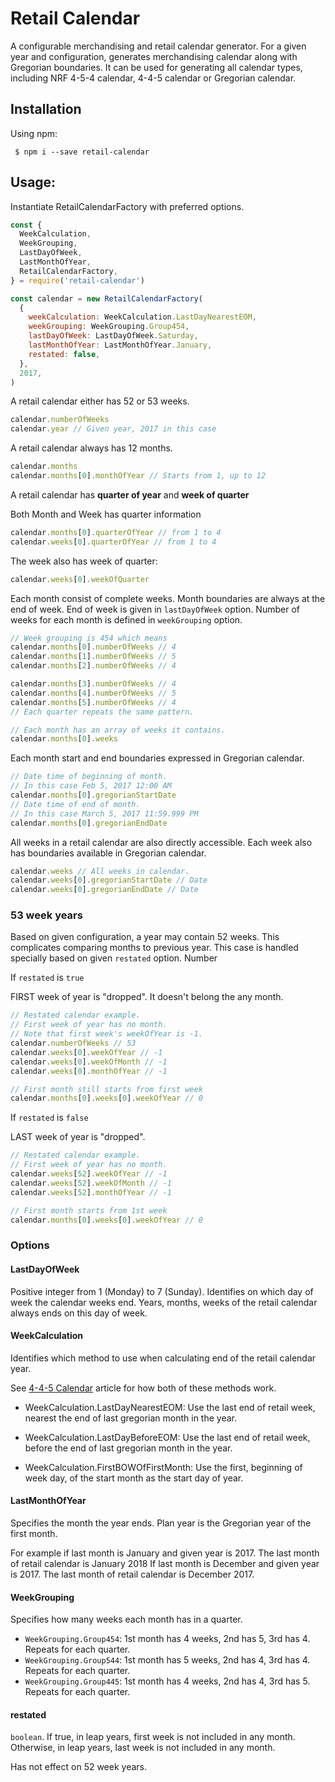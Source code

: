 # Retail Calendar

A configurable merchandising and retail calendar generator. For a given year and configuration, generates merchandising calendar along with Gregorian boundaries. It can be used for generating all calendar types, including NRF 4-5-4 calendar, 4-4-5 calendar or Gregorian calendar.

## Installation

Using npm:

```shell
 $ npm i --save retail-calendar
```

## Usage:

Instantiate RetailCalendarFactory with preferred options.

```javascript
const {
  WeekCalculation,
  WeekGrouping,
  LastDayOfWeek,
  LastMonthOfYear,
  RetailCalendarFactory,
} = require('retail-calendar')

const calendar = new RetailCalendarFactory(
  {
    weekCalculation: WeekCalculation.LastDayNearestEOM,
    weekGrouping: WeekGrouping.Group454,
    lastDayOfWeek: LastDayOfWeek.Saturday,
    lastMonthOfYear: LastMonthOfYear.January,
    restated: false,
  },
  2017,
)
```

A retail calendar either has 52 or 53 weeks.

```javascript
calendar.numberOfWeeks
calendar.year // Given year, 2017 in this case
```

A retail calendar always has 12 months.

```javascript
calendar.months
calendar.months[0].monthOfYear // Starts from 1, up to 12
```

A retail calendar has **quarter of year** and **week of quarter**

Both Month and Week has quarter information
```javascript
calendar.months[0].quarterOfYear // from 1 to 4
calendar.weeks[0].quarterOfYear // from 1 to 4
```

The week also has week of quarter:
```javascript
calendar.weeks[0].weekOfQuarter
```

Each month consist of complete weeks. Month boundaries are always at the end of week. End of week is given in `lastDayOfWeek` option. Number of weeks for each month is defined in `weekGrouping` option.

```javascript
// Week grouping is 454 which means
calendar.months[0].numberOfWeeks // 4
calendar.months[1].numberOfWeeks // 5
calendar.months[2].numberOfWeeks // 4

calendar.months[3].numberOfWeeks // 4
calendar.months[4].numberOfWeeks // 5
calendar.months[5].numberOfWeeks // 4
// Each quarter repeats the same pattern.

// Each month has an array of weeks it contains.
calendar.months[0].weeks
```

Each month start and end boundaries expressed in Gregorian calendar.

```javascript
// Date time of beginning of month.
// In this case Feb 5, 2017 12:00 AM
calendar.months[0].gregorianStartDate
// Date time of end of month.
// In this case March 5, 2017 11:59.999 PM
calendar.months[0].gregorianEndDate
```

All weeks in a retail calendar are also directly accessible.
Each week also has boundaries available in Gregorian calendar.

```javascript
calendar.weeks // All weeks in calendar.
calendar.weeks[0].gregorianStartDate // Date
calendar.weeks[0].gregorianEndDate // Date
```

### 53 week years

Based on given configuration, a year may contain 52 weeks.
This complicates comparing months to previous year. This case is handled specially based on given `restated` option. Number

If `restated` is `true`

FIRST week of year is "dropped". It doesn't belong the any month.

```javascript
// Restated calendar example.
// First week of year has no month.
// Note that first week's weekOfYear is -1.
calendar.numberOfWeeks // 53
calendar.weeks[0].weekOfYear // -1
calendar.weeks[0].weekOfMonth // -1
calendar.weeks[0].monthOfYear // -1

// First month still starts from first week
calendar.months[0].weeks[0].weekOfYear // 0
```

If `restated` is `false`

LAST week of year is "dropped".

```javascript
// Restated calendar example.
// First week of year has no month.
calendar.weeks[52].weekOfYear // -1
calendar.weeks[52].weekOfMonth // -1
calendar.weeks[52].monthOfYear // -1

// First month starts from 1st week
calendar.months[0].weeks[0].weekOfYear // 0
```

### Options

#### LastDayOfWeek

Positive integer from 1 (Monday) to 7 (Sunday). Identifies on which day of week the calendar weeks end. Years, months, weeks of the retail calendar always ends on this day of week.

#### WeekCalculation

Identifies which method to use when calculating end of the retail calendar year.

See [4-4-5 Calendar](https://en.wikipedia.org/wiki/4%E2%80%934%E2%80%935_calendar) article for how both of these methods work.

- WeekCalculation.LastDayNearestEOM: Use the last end of retail week, nearest the end of last gregorian month in the year.

- WeekCalculation.LastDayBeforeEOM: Use the last end of retail week, before the end of last gregorian month in the year.

- WeekCalculation.FirstBOWOfFirstMonth: Use the first, beginning of week day, of the start month as the start day of year.

#### LastMonthOfYear

Specifies the month the year ends. Plan year is the Gregorian year of the first month.

For example if last month is January and given year is 2017. The last month of retail calendar is January 2018
If last month is December and given year is 2017. The last month of retail calendar is December 2017.

#### WeekGrouping

Specifies how many weeks each month has in a quarter.

- `WeekGrouping.Group454`: 1st month has 4 weeks, 2nd has 5, 3rd has 4. Repeats for each quarter.
- `WeekGrouping.Group544`: 1st month has 5 weeks, 2nd has 4, 3rd has 4. Repeats for each quarter.
- `WeekGrouping.Group445`: 1st month has 4 weeks, 2nd has 4, 3rd has 5. Repeats for each quarter.

#### restated

`boolean`. If true, in leap years, first week is not included in any month.
Otherwise, in leap years, last week is not included in any month.

Has not effect on 52 week years.

